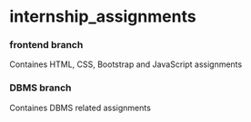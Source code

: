 # internship_assignments

### frontend branch
Containes HTML, CSS, Bootstrap and JavaScript assignments

### DBMS branch
Containes DBMS related assignments
